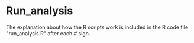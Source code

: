 # Run_analysis
The explanation about how the R scripts work is included in the R code file "run_analysis.R" after each # sign.

